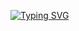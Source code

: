 [![Typing SVG](https://readme-typing-svg.herokuapp.com?lines=Hi+there!;I'm+O%C4%9Fuzhan+Okur)](https://git.io/typing-svg)

<!--
**oguzhannokur/oguzhannokur** is a ✨ _special_ ✨ repository because its `README.md` (this file) appears on your GitHub profile.

Here are some ideas to get you started:

- 🔭 I’m currently working on ...
- 🌱 I’m currently learning ...
- 👯 I’m looking to collaborate on ...
- 🤔 I’m looking for help with ...
- 💬 Ask me about ...
- 📫 How to reach me: ...
- 😄 Pronouns: ...
- ⚡ Fun fact: ...
-->
